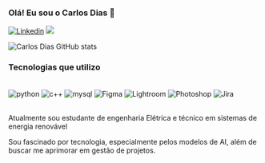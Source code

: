 ### Olá! Eu sou o Carlos Dias 👋

[![Linkedin](https://img.shields.io/badge/LinkedIn-0077B5?style=for-the-badge&logo=linkedin&logoColor=white)](https://www.linkedin.com/in/carlosgdias?lipi=urn%3Ali%3Apage%3Ad_flagship3_profile_view_base_contact_details%3B%2Flixc07cS2miKTUCrVa6yQ%3D%3D)
<a href = "mailto:engenhariacarlosdias@gmail.com"><img src="https://img.shields.io/badge/-Gmail-%23333?style=for-the-badge&logo=gmail&logoColor=white" target="_blank"></a>

![Carlos Dias GitHub stats](https://github-readme-stats.vercel.app/api?username=engcarlosdias&show_icons=true&theme=dark)

### Tecnologias que utilizo 

<div style="display: inline_block"><br/>
    <img align="center" alt="python" src="https://img.shields.io/badge/Python-3776AB?style=for-the-badge&logo=python&logoColor=white">
     <img align="center" alt="c++" src="https://img.shields.io/badge/C%2B%2B-00599C?style=for-the-badge&logo=c%2B%2B&logoColor=white">
     <img align="center" alt="mysql" src="https://img.shields.io/badge/MySQL-00000F?style=for-the-badge&logo=mysql&logoColor=white">
    <img align="center" alt="Figma" src="https://img.shields.io/badge/Figma-F24E1E?style=for-the-badge&logo=figma&logoColor=white">
    <img align="center" alt="Lightroom" src="https://img.shields.io/badge/Adobe%20Lightroom-31A8FF?style=for-the-badge&logo=Adobe%20Lightroom&logoColor=white">
    <img align="center" alt="Photoshop" src="https://img.shields.io/badge/Adobe%20Photoshop-31A8FF?style=for-the-badge&logo=Adobe%20Photoshop&logoColor=black">
    <img align="center" alt="Jira" src="https://img.shields.io/badge/Jira-0052CC?style=for-the-badge&logo=Jira&logoColor=white">

    


</div> <br/>

Atualmente sou estudante de engenharia Elétrica e técnico em sistemas de energia renovável <br/>

Sou fascinado por tecnologia, especialmente pelos modelos de AI, além de buscar me aprimorar em gestão de projetos. <br/>

